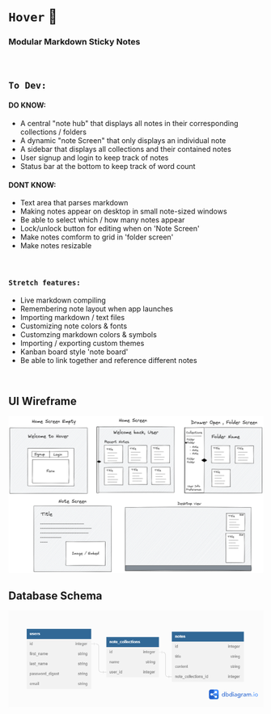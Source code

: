 # `Hover` 🎏
### Modular Markdown Sticky Notes

<br />

## `To Dev:`
#### DO KNOW:
- A central "note hub" that displays all notes in their corresponding collections / folders
- A dynamic "note Screen" that only displays an individual note
- A sidebar that displays all collections and their contained notes
- User signup and login to keep track of notes
- Status bar at the bottom to keep track of word count

#### DONT KNOW:
- Text area that parses markdown
- Making notes appear on desktop in small note-sized windows
- Be able to select which / how many notes appear
- Lock/unlock button for editing when on 'Note Screen'
- Make notes comform to grid in 'folder screen'
- Make notes resizable

<br />

### `Stretch features:`
- Live markdown compiling
- Remembering note layout when app launches
- Importing markdown / text files
- Customizing note colors & fonts
- Customzing markdown colors & symbols
- Importing / exporting custom themes
- Kanban board style 'note board'
- Be able to link together and reference different notes

<br />

## UI Wireframe

![react wireframe layout](./assests/Wireframe.png)

## Database Schema
![backend document schema](./assests/Tables.png)